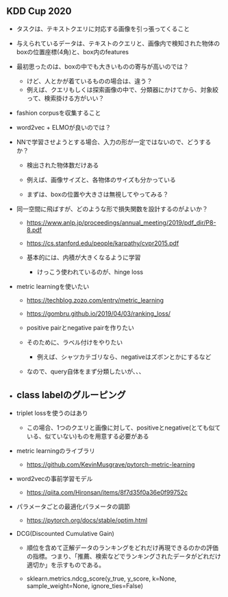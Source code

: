 ## KDD Cup 2020

- タスクは、テキストクエリに対応する画像を引っ張ってくること

- 与えられているデータは、テキストのクエリと、画像内で検知された物体のboxの位置座標(4角)と、box内のfeatures



- 最初思ったのは、boxの中でも大きいものの寄与が高いのでは？
    - けど、人とかが着ているものの場合は、違う？
    - 例えば、クエリもしくは探索画像の中で、分類器にかけてから、対象絞って、検索掛ける方がいい？




- fashion corpusを収集すること
- word2vec + ELMOが良いのでは？




- NNで学習させようとする場合、入力の形が一定ではないので、どうするか？
    - 検出された物体数だけある
    - 例えば、画像サイズと、各物体のサイズも分かっている


    - まずは、boxの位置や大きさは無視してやってみる？



- 同一空間に飛ばすが、どのような形で損失関数を設計するのがよいか？
    - https://www.anlp.jp/proceedings/annual_meeting/2019/pdf_dir/P8-8.pdf
    - https://cs.stanford.edu/people/karpathy/cvpr2015.pdf

    - 基本的には、内積が大きくなるように学習
        - けっこう使われているのが、hinge loss


- metric learningを使いたい
    - https://techblog.zozo.com/entry/metric_learning
    - https://gombru.github.io/2019/04/03/ranking_loss/
    - positive pairとnegative pairを作りたい
    - そのために、ラベル付けをやりたい
        - 例えば、シャツカテゴリなら、negativeはズボンとかにするなど


    - なので、query自体をまず分類したいが、、、



- class labelのグルーピング
    - 




- triplet lossを使うのはあり
    - この場合、1つのクエリと画像に対して、positiveとnegative(とても似ている、似ていない)ものを用意する必要がある



- metric learningのライブラリ
    - https://github.com/KevinMusgrave/pytorch-metric-learning


- word2vecの事前学習モデル
    - https://qiita.com/Hironsan/items/8f7d35f0a36e0f99752c


- パラメータごとの最適化パラメータの調節
    - https://pytorch.org/docs/stable/optim.html


- DCG(Discounted Cumulative Gain)
    - 順位を含めて正解データのランキングをどれだけ再現できるのかの評価の指標。つまり、「推薦、検索などでランキングされたデータがどれだけ適切か」を示すものである。


    - sklearn.metrics.ndcg_score(y_true, y_score, k=None, sample_weight=None, ignore_ties=False)
